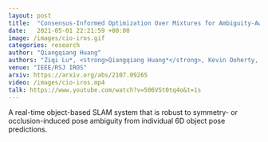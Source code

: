 ```yaml
---
layout: post
title:  "Consensus-Informed Optimization Over Mixtures for Ambiguity-Aware Object SLAM"
date:   2021-05-01 22:21:59 +00:00
image: /images/cio-iros.gif
categories: research
author: "Qiangqiang Huang"
authors: "Ziqi Lu*, <strong>Qiangqiang Huang*</strong>, Kevin Doherty, John J. Leonard"
venue: "IEEE/RSJ IROS"
arxiv: https://arxiv.org/abs/2107.09265
video: /images/cio-iros.mp4
talk: https://www.youtube.com/watch?v=506VSt0tq4o&t=1s
---
```


A real-time object-based SLAM system that is robust to symmetry- or occlusion-induced pose ambiguity from individual 6D object pose predictions.
